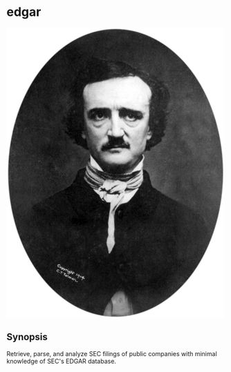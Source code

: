 # edgar

![Alt text](eap.png)

## Synopsis

Retrieve, parse, and analyze SEC filings of public companies with minimal knowledge of SEC's EDGAR database.